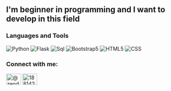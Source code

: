 ## I'm beginner in programming and I want to develop in this field

### Languages and Tools
![Python](https://img.shields.io/badge/-Python-090909?style=for-the-badge&logo=python)
![Flask](https://img.shields.io/badge/-Flask-090909?style=for-the-badge&logo=flask)
![Sql](https://img.shields.io/badge/-SQL-090909?style=for-the-badge&logo=sqlite)
![Bootstrap5](https://img.shields.io/badge/-Bootstrap5-090909?style=for-the-badge&logo=bootstrap)
![HTML5](https://img.shields.io/badge/-HTML-090909?style=for-the-badge&logo=html5)
![CSS](https://img.shields.io/badge/-CSS-090909?style=for-the-badge&logo=css3)

<h3 align="left">Connect with me:</h3>
<p align="left">
<a href="https://www.youtube.com/channel/UCakNP54ab_3Qm8MPdlG4Zag" target="blank"><img align="center" src="https://raw.githubusercontent.com/rahuldkjain/github-profile-readme-generator/master/src/images/icons/Social/youtube.svg" alt="@zendorr7844" height="30" width="40" /></a>
<a href="https://stackoverflow.com/users/18814238" target="blank"><img align="center" src="https://raw.githubusercontent.com/rahuldkjain/github-profile-readme-generator/master/src/images/icons/Social/stack-overflow.svg" alt="18814238" height="30" width="40" /></a>
